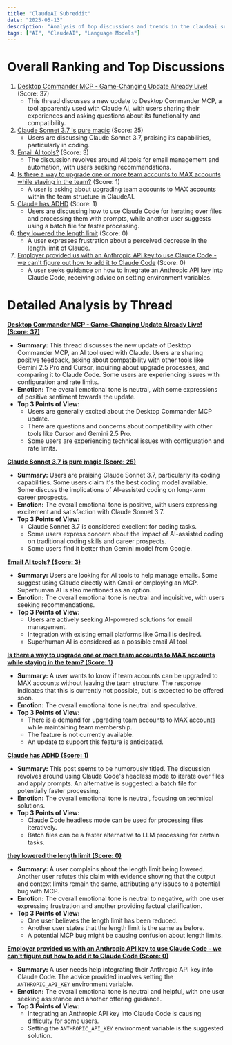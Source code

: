 ```yaml
---
title: "ClaudeAI Subreddit"
date: "2025-05-13"
description: "Analysis of top discussions and trends in the claudeai subreddit"
tags: ["AI", "ClaudeAI", "Language Models"]
---
```


# Overall Ranking and Top Discussions
1.  [Desktop Commander MCP - Game-Changing Update Already Live!](https://www.reddit.com/r/ClaudeAI/comments/1klkb2v/desktop_commander_mcp_gamechanging_update_already/) (Score: 37)
    *   This thread discusses a new update to Desktop Commander MCP, a tool apparently used with Claude AI, with users sharing their experiences and asking questions about its functionality and compatibility.
2.  [Claude Sonnet 3.7 is pure magic](https://www.reddit.com/r/ClaudeAI/comments/1klthea/claude_sonnet_37_is_pure_magic/) (Score: 25)
    *   Users are discussing Claude Sonnet 3.7, praising its capabilities, particularly in coding.
3.  [Email AI tools?](https://www.reddit.com/r/ClaudeAI/comments/1klmakk/email_ai_tools/) (Score: 3)
    *   The discussion revolves around AI tools for email management and automation, with users seeking recommendations.
4.  [Is there a way to upgrade one or more team accounts to MAX accounts while staying in the team?](https://www.reddit.com/r/ClaudeAI/comments/1klooy9/is_there_a_way_to_upgrade_one_or_more_team/) (Score: 1)
    *   A user is asking about upgrading team accounts to MAX accounts within the team structure in ClaudeAI.
5.  [Claude has ADHD](https://www.reddit.com/r/ClaudeAI/comments/1klqqyj/claude_has_adhd/) (Score: 1)
    *   Users are discussing how to use Claude Code for iterating over files and processing them with prompts, while another user suggests using a batch file for faster processing.
6.  [they lowered the length limit](https://www.reddit.com/r/ClaudeAI/comments/1klqxoz/they_lowered_the_length_limit/) (Score: 0)
    *   A user expresses frustration about a perceived decrease in the length limit of Claude.
7.  [Employer provided us with an Anthropic API key to use Claude Code - we can't figure out how to add it to Claude Code](https://www.reddit.com/r/ClaudeAI/comments/1klr5ys/employer_provided_us_with_an_anthropic_api_key_to/) (Score: 0)
    *   A user seeks guidance on how to integrate an Anthropic API key into Claude Code, receiving advice on setting environment variables.

# Detailed Analysis by Thread
**[Desktop Commander MCP - Game-Changing Update Already Live! (Score: 37)](https://www.reddit.com/r/ClaudeAI/comments/1klkb2v/desktop_commander_mcp_gamechanging_update_already/)**
*   **Summary:** This thread discusses the new update of Desktop Commander MCP, an AI tool used with Claude. Users are sharing positive feedback, asking about compatibility with other tools like Gemini 2.5 Pro and Cursor, inquiring about upgrade processes, and comparing it to Claude Code. Some users are experiencing issues with configuration and rate limits.
*   **Emotion:** The overall emotional tone is neutral, with some expressions of positive sentiment towards the update.
*   **Top 3 Points of View:**
    *   Users are generally excited about the Desktop Commander MCP update.
    *   There are questions and concerns about compatibility with other tools like Cursor and Gemini 2.5 Pro.
    *   Some users are experiencing technical issues with configuration and rate limits.

**[Claude Sonnet 3.7 is pure magic (Score: 25)](https://www.reddit.com/r/ClaudeAI/comments/1klthea/claude_sonnet_37_is_pure_magic/)**
*   **Summary:** Users are praising Claude Sonnet 3.7, particularly its coding capabilities. Some users claim it's the best coding model available. Some discuss the implications of AI-assisted coding on long-term career prospects.
*   **Emotion:** The overall emotional tone is positive, with users expressing excitement and satisfaction with Claude Sonnet 3.7.
*   **Top 3 Points of View:**
    *   Claude Sonnet 3.7 is considered excellent for coding tasks.
    *   Some users express concern about the impact of AI-assisted coding on traditional coding skills and career prospects.
    *   Some users find it better than Gemini model from Google.

**[Email AI tools? (Score: 3)](https://www.reddit.com/r/ClaudeAI/comments/1klmakk/email_ai_tools/)**
*   **Summary:** Users are looking for AI tools to help manage emails. Some suggest using Claude directly with Gmail or employing an MCP. Superhuman AI is also mentioned as an option.
*   **Emotion:** The overall emotional tone is neutral and inquisitive, with users seeking recommendations.
*   **Top 3 Points of View:**
    *   Users are actively seeking AI-powered solutions for email management.
    *   Integration with existing email platforms like Gmail is desired.
    *   Superhuman AI is considered as a possible email AI tool.

**[Is there a way to upgrade one or more team accounts to MAX accounts while staying in the team? (Score: 1)](https://www.reddit.com/r/ClaudeAI/comments/1klooy9/is_there_a_way_to_upgrade_one_or_more_team/)**
*   **Summary:** A user wants to know if team accounts can be upgraded to MAX accounts without leaving the team structure. The response indicates that this is currently not possible, but is expected to be offered soon.
*   **Emotion:** The overall emotional tone is neutral and speculative.
*   **Top 3 Points of View:**
    *   There is a demand for upgrading team accounts to MAX accounts while maintaining team membership.
    *   The feature is not currently available.
    *   An update to support this feature is anticipated.

**[Claude has ADHD (Score: 1)](https://www.reddit.com/r/ClaudeAI/comments/1klqqyj/claude_has_adhd/)**
*   **Summary:** This post seems to be humorously titled. The discussion revolves around using Claude Code's headless mode to iterate over files and apply prompts. An alternative is suggested: a batch file for potentially faster processing.
*   **Emotion:** The overall emotional tone is neutral, focusing on technical solutions.
*   **Top 3 Points of View:**
    *   Claude Code headless mode can be used for processing files iteratively.
    *   Batch files can be a faster alternative to LLM processing for certain tasks.

**[they lowered the length limit (Score: 0)](https://www.reddit.com/r/ClaudeAI/comments/1klqxoz/they_lowered_the_length_limit/)**
*   **Summary:** A user complains about the length limit being lowered. Another user refutes this claim with evidence showing that the output and context limits remain the same, attributing any issues to a potential bug with MCP.
*   **Emotion:** The overall emotional tone is neutral to negative, with one user expressing frustration and another providing factual clarification.
*   **Top 3 Points of View:**
    *   One user believes the length limit has been reduced.
    *   Another user states that the length limit is the same as before.
    *   A potential MCP bug might be causing confusion about length limits.

**[Employer provided us with an Anthropic API key to use Claude Code - we can't figure out how to add it to Claude Code (Score: 0)](https://www.reddit.com/r/ClaudeAI/comments/1klr5ys/employer_provided_us_with_an_anthropic_api_key_to/)**
*   **Summary:** A user needs help integrating their Anthropic API key into Claude Code. The advice provided involves setting the `ANTHROPIC_API_KEY` environment variable.
*   **Emotion:** The overall emotional tone is neutral and helpful, with one user seeking assistance and another offering guidance.
*   **Top 3 Points of View:**
    *   Integrating an Anthropic API key into Claude Code is causing difficulty for some users.
    *   Setting the `ANTHROPIC_API_KEY` environment variable is the suggested solution.

